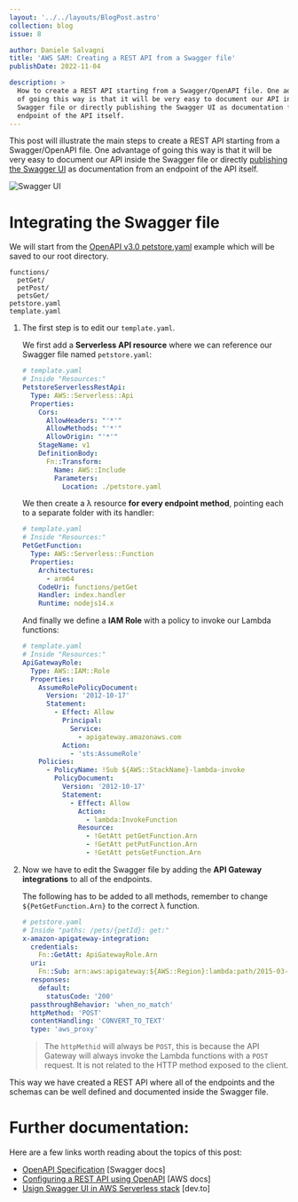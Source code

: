 ```yaml
---
layout: '../../layouts/BlogPost.astro'
collection: blog
issue: 8

author: Daniele Salvagni
title: 'AWS SAM: Creating a REST API from a Swagger file'
publishDate: 2022-11-04

description: >
  How to create a REST API starting from a Swagger/OpenAPI file. One advantage
  of going this way is that it will be very easy to document our API inside the
  Swagger file or directly publishing the Swagger UI as documentation from an
  endpoint of the API itself.
---
```


This post will illustrate the main steps to create a REST API starting from a
Swagger/OpenAPI file. One advantage of going this way is that it will be very
easy to document our API inside the Swagger file or directly
[publishing the Swagger UI](https://dev.to/coolblue/using-swagger-ui-in-aws-serverless-stack-4hi5)
as documentation from an endpoint of the API itself.

![Swagger UI](/assets/img/content/008/swagger-ui.png)

# Integrating the Swagger file

We will start from the
[OpenAPI v3.0 petstore.yaml](https://github.com/OAI/OpenAPI-Specification/blob/main/examples/v3.0/petstore.yaml)
example which will be saved to our root directory.

```
functions/
  petGet/
  petPost/
  petsGet/
petstore.yaml
template.yaml
```

1. The first step is to edit our `template.yaml`.

   We first add a **Serverless API resource** where we can reference our Swagger
   file named `petstore.yaml`:

   ```yaml
   # template.yaml
   # Inside "Resources:"
   PetstoreServerlessRestApi:
     Type: AWS::Serverless::Api
     Properties:
       Cors:
         AllowHeaders: "'*'"
         AllowMethods: "'*'"
         AllowOrigin: "'*'"
       StageName: v1
       DefinitionBody:
         Fn::Transform:
           Name: AWS::Include
           Parameters:
             Location: ./petstore.yaml
   ```

   We then create a λ resource **for every endpoint method**, pointing each to a
   separate folder with its handler:

   ```yaml
   # template.yaml
   # Inside "Resources:"
   PetGetFunction:
     Type: AWS::Serverless::Function
     Properties:
       Architectures:
         - arm64
       CodeUri: functions/petGet
       Handler: index.handler
       Runtime: nodejs14.x
   ```

   And finally we define a **IAM Role** with a policy to invoke our Lambda
   functions:

   ```yaml
   # template.yaml
   # Inside "Resources:"
   ApiGatewayRole:
     Type: AWS::IAM::Role
     Properties:
       AssumeRolePolicyDocument:
         Version: '2012-10-17'
         Statement:
           - Effect: Allow
             Principal:
               Service:
                 - apigateway.amazonaws.com
             Action:
               - 'sts:AssumeRole'
       Policies:
         - PolicyName: !Sub ${AWS::StackName}-lambda-invoke
           PolicyDocument:
             Version: '2012-10-17'
             Statement:
               - Effect: Allow
                 Action:
                   - lambda:InvokeFunction
                 Resource:
                   - !GetAtt petGetFunction.Arn
                   - !GetAtt petPutFunction.Arn
                   - !GetAtt petsGetFunction.Arn
   ```

2. Now we have to edit the Swagger file by adding the **API Gateway
   integrations** to all of the endpoints.

   The following has to be added to all methods, remember to change
   `${PetGetFunction.Arn}` to the correct λ function.

   ```yaml
   # petstore.yaml
   # Inside "paths: /pets/{petId}: get:"
   x-amazon-apigateway-integration:
     credentials:
       Fn::GetAtt: ApiGatewayRole.Arn
     uri:
       Fn::Sub: arn:aws:apigateway:${AWS::Region}:lambda:path/2015-03-31/functions/${PetGetFunction.Arn}/invocations
     responses:
       default:
         statusCode: '200'
     passthroughBehavior: 'when_no_match'
     httpMethod: 'POST'
     contentHandling: 'CONVERT_TO_TEXT'
     type: 'aws_proxy'
   ```

   > The `httpMethid` will always be `POST`, this is because the API Gateway
   > will always invoke the Lambda functions with a `POST` request. It is not
   > related to the HTTP method exposed to the client.

This way we have created a REST API where all of the endpoints and the schemas
can be well defined and documented inside the Swagger file.

# Further documentation:

Here are a few links worth reading about the topics of this post:

- [OpenAPI Specification](https://swagger.io/specification/) [Swagger docs]
- [Configuring a REST API using OpenAPI](https://docs.aws.amazon.com/apigateway/latest/developerguide/api-gateway-import-api.html) [AWS docs]
- [Usign Swagger UI in AWS Serverless stack](https://dev.to/coolblue/using-swagger-ui-in-aws-serverless-stack-4hi5) [dev.to]
